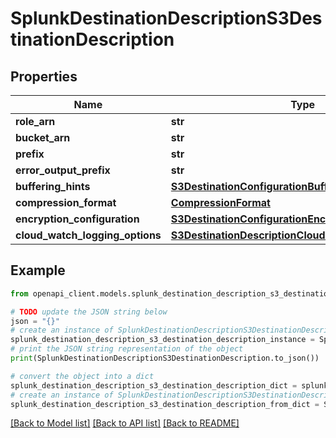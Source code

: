 # SplunkDestinationDescriptionS3DestinationDescription


## Properties

Name | Type | Description | Notes
------------ | ------------- | ------------- | -------------
**role_arn** | **str** |  | 
**bucket_arn** | **str** |  | 
**prefix** | **str** |  | [optional] 
**error_output_prefix** | **str** |  | [optional] 
**buffering_hints** | [**S3DestinationConfigurationBufferingHints**](S3DestinationConfigurationBufferingHints.md) |  | 
**compression_format** | [**CompressionFormat**](CompressionFormat.md) |  | 
**encryption_configuration** | [**S3DestinationConfigurationEncryptionConfiguration**](S3DestinationConfigurationEncryptionConfiguration.md) |  | 
**cloud_watch_logging_options** | [**S3DestinationDescriptionCloudWatchLoggingOptions**](S3DestinationDescriptionCloudWatchLoggingOptions.md) |  | [optional] 

## Example

```python
from openapi_client.models.splunk_destination_description_s3_destination_description import SplunkDestinationDescriptionS3DestinationDescription

# TODO update the JSON string below
json = "{}"
# create an instance of SplunkDestinationDescriptionS3DestinationDescription from a JSON string
splunk_destination_description_s3_destination_description_instance = SplunkDestinationDescriptionS3DestinationDescription.from_json(json)
# print the JSON string representation of the object
print(SplunkDestinationDescriptionS3DestinationDescription.to_json())

# convert the object into a dict
splunk_destination_description_s3_destination_description_dict = splunk_destination_description_s3_destination_description_instance.to_dict()
# create an instance of SplunkDestinationDescriptionS3DestinationDescription from a dict
splunk_destination_description_s3_destination_description_from_dict = SplunkDestinationDescriptionS3DestinationDescription.from_dict(splunk_destination_description_s3_destination_description_dict)
```
[[Back to Model list]](../README.md#documentation-for-models) [[Back to API list]](../README.md#documentation-for-api-endpoints) [[Back to README]](../README.md)


